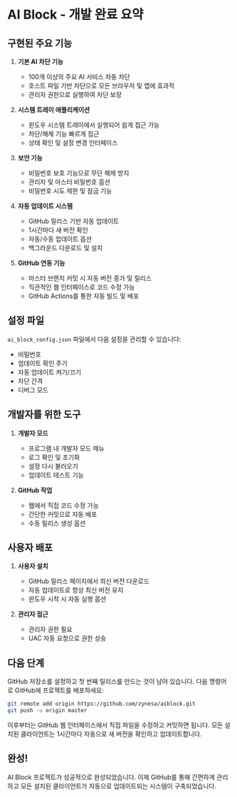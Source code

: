 # AI Block - 개발 완료 요약

## 구현된 주요 기능

1. **기본 AI 차단 기능**
   - 100개 이상의 주요 AI 서비스 자동 차단
   - 호스트 파일 기반 차단으로 모든 브라우저 및 앱에 효과적
   - 관리자 권한으로 실행하여 차단 보장

2. **시스템 트레이 애플리케이션**
   - 윈도우 시스템 트레이에서 실행되어 쉽게 접근 가능
   - 차단/해제 기능 빠르게 접근
   - 상태 확인 및 설정 변경 인터페이스

3. **보안 기능**
   - 비밀번호 보호 기능으로 무단 해제 방지
   - 관리자 및 마스터 비밀번호 옵션
   - 비밀번호 시도 제한 및 잠금 기능

4. **자동 업데이트 시스템**
   - GitHub 릴리스 기반 자동 업데이트
   - 1시간마다 새 버전 확인
   - 자동/수동 업데이트 옵션
   - 백그라운드 다운로드 및 설치

5. **GitHub 연동 기능**
   - 마스터 브랜치 커밋 시 자동 버전 증가 및 릴리스
   - 직관적인 웹 인터페이스로 코드 수정 가능
   - GitHub Actions를 통한 자동 빌드 및 배포

## 설정 파일

`ai_block_config.json` 파일에서 다음 설정을 관리할 수 있습니다:
- 비밀번호
- 업데이트 확인 주기
- 자동 업데이트 켜기/끄기
- 차단 간격
- 디버그 모드

## 개발자를 위한 도구

1. **개발자 모드**
   - 프로그램 내 개발자 모드 메뉴
   - 로그 확인 및 초기화
   - 설정 다시 불러오기
   - 업데이트 테스트 기능

2. **GitHub 작업**
   - 웹에서 직접 코드 수정 가능
   - 간단한 커밋으로 자동 배포
   - 수동 릴리스 생성 옵션

## 사용자 배포

1. **사용자 설치**
   - GitHub 릴리스 페이지에서 최신 버전 다운로드
   - 자동 업데이트로 항상 최신 버전 유지
   - 윈도우 시작 시 자동 실행 옵션

2. **관리자 접근**
   - 관리자 권한 필요
   - UAC 자동 요청으로 권한 상승

## 다음 단계

GitHub 저장소를 설정하고 첫 번째 릴리스를 만드는 것이 남아 있습니다. 
다음 명령어로 GitHub에 프로젝트를 배포하세요:

```bash
git remote add origin https://github.com/zynesa/aiblock.git
git push -u origin master
```

이후부터는 GitHub 웹 인터페이스에서 직접 파일을 수정하고 커밋하면 됩니다.
모든 설치된 클라이언트는 1시간마다 자동으로 새 버전을 확인하고 업데이트합니다.

## 완성!

AI Block 프로젝트가 성공적으로 완성되었습니다. 이제 GitHub를 통해 간편하게 관리하고
모든 설치된 클라이언트가 자동으로 업데이트되는 시스템이 구축되었습니다. 